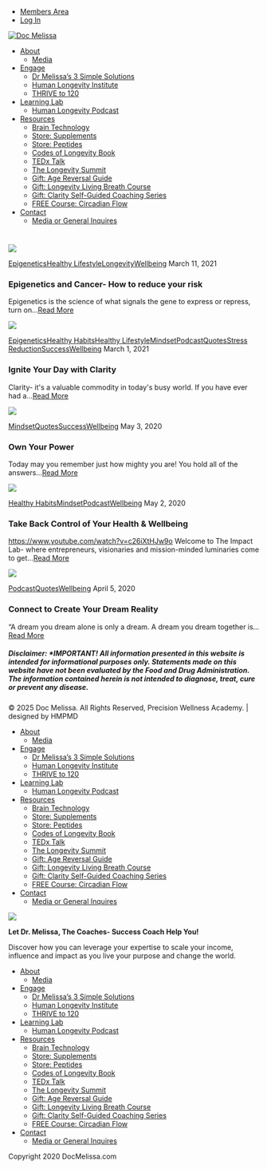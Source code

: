 


* [Members Area](https://docmelissa.com/members/)
* [Log In](https://docmelissa.com/login/)




[![Doc Melissa](https://docmelissa.com/wp-content/uploads/2020/12/Dr-M-Logo.png)](https://docmelissa.com)

  


* [About](https://docmelissa.com/about-dr-melissa-petersen/)
  + [Media](https://docmelissa.com/dr-melissa-petersen-in-the-media/)
* [Engage](https://docmelissa.com/work-with-me/)
  + [Dr Melissa’s 3 Simple Solutions](https://docmelissa.com/solutions/)
  + [Human Longevity Institute](https://humanlongevityinstitute.com/)
  + [THRIVE to 120](https://docmelissa.com/thrive/)
* [Learning Lab](https://docmelissa.com/igniting-limitless-podcast-with-dr-melissa-petersen/)
  + [Human Longevity Podcast](https://humanlongevityinstitute.com/podcast/)
* [Resources](https://docmelissa.com/free-resources-from-dr-melissa-petersen/)
  + [Brain Technology](https://docmelissa.com/awakendmind/)
  + [Store: Supplements](https://docmelissa.com/store-supplements/)
  + [Store: Peptides](https://docmelissa.com/store-peptides/)
  + [Codes of Longevity Book](https://codesoflongevity.com/)
  + [TEDx Talk](https://youtu.be/D0CqJemj16k)
  + [The Longevity Summit](http://thelongevitysummit.com/)
  + [Gift: Age Reversal Guide](https://docmelissa.com/age-reversal-guide/)
  + [Gift: Longevity Living Breath Course](https://docmelissa.com/Longevity-Living-Breath-Course/)
  + [Gift: Clarity Self-Guided Coaching Series](https://docmelissa.com/clarity-self-guided-coaching-series/)
  + [FREE Course: Circadian Flow](https://docmelissa.com/flow-early-bird/)
* [Contact](https://docmelissa.com/apply-to-work-with-dr-melissa-petersen/)
  + [Media or General Inquires](https://docmelissa.com/contact-dr-melissa-petersen/)








 

# 








 
[![](https://docmelissa.com/wp-content/uploads/2021/03/Youtube-Titles-3-600x403.jpg)](https://docmelissa.com/epigenetics-and-cancer-how-to-reduce-your-risk/)

[Epigenetics](https://docmelissa.com/category/epigenetics/)[Healthy Lifestyle](https://docmelissa.com/category/healthy-lifestyle/)[Longevity](https://docmelissa.com/category/longevity/)[Wellbeing](https://docmelissa.com/category/wellbeing/)
March 11, 2021
### Epigenetics and Cancer- How to reduce your risk


Epigenetics is the science of what signals the gene to express or repress, turn on…[Read More](https://docmelissa.com/epigenetics-and-cancer-how-to-reduce-your-risk/)





[![](https://docmelissa.com/wp-content/uploads/2021/03/You-tube-social-images-600x403.png)](https://docmelissa.com/ignite-your-day-with-clarity/)

[Epigenetics](https://docmelissa.com/category/epigenetics/)[Healthy Habits](https://docmelissa.com/category/healthy-habits/)[Healthy Lifestyle](https://docmelissa.com/category/healthy-lifestyle/)[Mindset](https://docmelissa.com/category/mindset/)[Podcast](https://docmelissa.com/category/podcast/)[Quotes](https://docmelissa.com/category/quotes/)[Stress Reduction](https://docmelissa.com/category/stress-reduction/)[Success](https://docmelissa.com/category/success/)[Wellbeing](https://docmelissa.com/category/wellbeing/)
March 1, 2021
### Ignite Your Day with Clarity


Clarity- it's a valuable commodity in today's busy world. If you have ever had a…[Read More](https://docmelissa.com/ignite-your-day-with-clarity/)





[![](https://docmelissa.com/wp-content/uploads/2020/05/the-impact-lab-podcast-6-600x403.png)](https://docmelissa.com/own-your-power/)

[Mindset](https://docmelissa.com/category/mindset/)[Quotes](https://docmelissa.com/category/quotes/)[Success](https://docmelissa.com/category/success/)[Wellbeing](https://docmelissa.com/category/wellbeing/)
May 3, 2020
### Own Your Power


Today may you remember just how mighty you are! You hold all of the answers…[Read More](https://docmelissa.com/own-your-power/)





[![](https://docmelissa.com/wp-content/uploads/2020/05/the-impact-lab-podcast-4-600x403.png)](https://docmelissa.com/take-back-control-of-your-health-wellbeing/)

[Healthy Habits](https://docmelissa.com/category/healthy-habits/)[Mindset](https://docmelissa.com/category/mindset/)[Podcast](https://docmelissa.com/category/podcast/)[Wellbeing](https://docmelissa.com/category/wellbeing/)
May 2, 2020
### Take Back Control of Your Health & Wellbeing


https://www.youtube.com/watch?v=c26iXtHJw9o Welcome to The Impact Lab- where entrepreneurs, visionaries and mission-minded luminaries come to get…[Read More](https://docmelissa.com/take-back-control-of-your-health-wellbeing/)





[![](https://docmelissa.com/wp-content/uploads/2020/04/“A-dream-you-dream-alone-is-only-a-dream.-A-dream-you-dream-together-is-reality.”-―-John-Lennon-600x403.png)](https://docmelissa.com/connect-to-create-your-dream-reality/)

[Podcast](https://docmelissa.com/category/podcast/)[Quotes](https://docmelissa.com/category/quotes/)[Wellbeing](https://docmelissa.com/category/wellbeing/)
April 5, 2020
### Connect to Create Your Dream Reality


“A dream you dream alone is only a dream. A dream you dream together is…[Read More](https://docmelissa.com/connect-to-create-your-dream-reality/)










 
##### Disclaimer: \*IMPORTANT! All information presented in this website is intended for informational purposes only. Statements made on this website have not been evaluated by the Food and Drug Administration. The information contained herein is not intended to diagnose, treat, cure or prevent any disease.


 



© 2025 Doc Melissa. All Rights Reserved, Precision Wellness Academy. | designed by HMPMD






* [About](https://docmelissa.com/about-dr-melissa-petersen/)
  + [Media](https://docmelissa.com/dr-melissa-petersen-in-the-media/)
* [Engage](https://docmelissa.com/work-with-me/)
  + [Dr Melissa’s 3 Simple Solutions](https://docmelissa.com/solutions/)
  + [Human Longevity Institute](https://humanlongevityinstitute.com/)
  + [THRIVE to 120](https://docmelissa.com/thrive/)
* [Learning Lab](https://docmelissa.com/igniting-limitless-podcast-with-dr-melissa-petersen/)
  + [Human Longevity Podcast](https://humanlongevityinstitute.com/podcast/)
* [Resources](https://docmelissa.com/free-resources-from-dr-melissa-petersen/)
  + [Brain Technology](https://docmelissa.com/awakendmind/)
  + [Store: Supplements](https://docmelissa.com/store-supplements/)
  + [Store: Peptides](https://docmelissa.com/store-peptides/)
  + [Codes of Longevity Book](https://codesoflongevity.com/)
  + [TEDx Talk](https://youtu.be/D0CqJemj16k)
  + [The Longevity Summit](http://thelongevitysummit.com/)
  + [Gift: Age Reversal Guide](https://docmelissa.com/age-reversal-guide/)
  + [Gift: Longevity Living Breath Course](https://docmelissa.com/Longevity-Living-Breath-Course/)
  + [Gift: Clarity Self-Guided Coaching Series](https://docmelissa.com/clarity-self-guided-coaching-series/)
  + [FREE Course: Circadian Flow](https://docmelissa.com/flow-early-bird/)
* [Contact](https://docmelissa.com/apply-to-work-with-dr-melissa-petersen/)
  + [Media or General Inquires](https://docmelissa.com/contact-dr-melissa-petersen/)


![](https://docmelissa.com/wp-content/uploads/2020/02/Top-Womens-Success-Coach-300x122.jpg) 

**Let Dr. Melissa, The Coaches- Success Coach Help You!**

Discover how you can leverage your expertise to scale your income, influence and impact as you live your purpose and change the world.


* [About](https://docmelissa.com/about-dr-melissa-petersen/)
  + [Media](https://docmelissa.com/dr-melissa-petersen-in-the-media/)
* [Engage](https://docmelissa.com/work-with-me/)
  + [Dr Melissa’s 3 Simple Solutions](https://docmelissa.com/solutions/)
  + [Human Longevity Institute](https://humanlongevityinstitute.com/)
  + [THRIVE to 120](https://docmelissa.com/thrive/)
* [Learning Lab](https://docmelissa.com/igniting-limitless-podcast-with-dr-melissa-petersen/)
  + [Human Longevity Podcast](https://humanlongevityinstitute.com/podcast/)
* [Resources](https://docmelissa.com/free-resources-from-dr-melissa-petersen/)
  + [Brain Technology](https://docmelissa.com/awakendmind/)
  + [Store: Supplements](https://docmelissa.com/store-supplements/)
  + [Store: Peptides](https://docmelissa.com/store-peptides/)
  + [Codes of Longevity Book](https://codesoflongevity.com/)
  + [TEDx Talk](https://youtu.be/D0CqJemj16k)
  + [The Longevity Summit](http://thelongevitysummit.com/)
  + [Gift: Age Reversal Guide](https://docmelissa.com/age-reversal-guide/)
  + [Gift: Longevity Living Breath Course](https://docmelissa.com/Longevity-Living-Breath-Course/)
  + [Gift: Clarity Self-Guided Coaching Series](https://docmelissa.com/clarity-self-guided-coaching-series/)
  + [FREE Course: Circadian Flow](https://docmelissa.com/flow-early-bird/)
* [Contact](https://docmelissa.com/apply-to-work-with-dr-melissa-petersen/)
  + [Media or General Inquires](https://docmelissa.com/contact-dr-melissa-petersen/)



Copyright 2020 DocMelissa.com



 














































